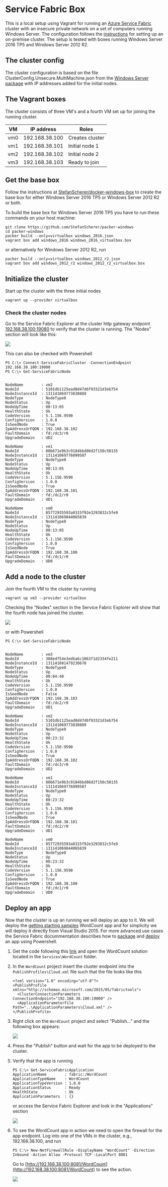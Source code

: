 # Service Fabric Box
This is a local setup using Vagrant for running an [Azure Service Fabric](https://azure.microsoft.com/en-us/services/service-fabric/) cluster with an insecure private network on a set of computers running Windows Server. The configuration follows the [instructions](https://azure.microsoft.com/en-us/documentation/articles/service-fabric-cluster-creation-for-windows-server/) for setting up an on-premise cluster. The setup is tested with boxes running Windows Server 2016 TP5 and Windows Server 2012 R2.

## The cluster config
The cluster configuration is based on the file ClusterConfig.Unsecure.MultiMachine.json from the [Windows Server package](http://go.microsoft.com/fwlink/?LinkID=733084) with IP addresses added for the initial nodes. 

## The Vagrant boxes
The cluster consists of three VM's and a fourth VM set up for joining the running cluster.

| VM  | IP address     | Roles           |
|-----|----------------|-----------------| 
| vm0 | 192.168.38.100 | Creates cluster |
| vm1 | 192.168.38.101 | Initial node 1  |
| vm2 | 192.168.38.102 | Initial node 2  |
| vm3 | 192.168.38.103 | Ready to join   |
## Get the base box
Follow the instructions at [StefanScherer/docker-windows-box](https://github.com/StefanScherer/docker-windows-box) to create the base box for either Windows Server 2016 TP5 or Windows Server 2012 R2 or both.

To build the base box for Windows Server 2016 TP5 you have to run these commands on your host machine:
```
git clone https://github.com/StefanScherer/packer-windows
cd packer-windows
packer build --only=virtualbox windows_2016.json
vagrant box add windows_2016 windows_2016_virtualbox.box
```
or alternatively for Windows Server 2012 R2, run
```
packer build --only=virtualbox windows_2012_r2.json
vagrant box add windows_2012_r2 windows_2012_r2_virtualbox.box
```
## Initialize the cluster
Start up the cluster with the three initial nodes
```
vagrant up --provider virtualbox
```
### Check the cluster nodes
Go to the Service Fabric Explorer at the cluster http gateway endpoint [192.168.38.100:19080](http://192.168.38.100:19080) to verify that the cluster is running. The "Nodes" section will look like this:

![](https://raw.githubusercontent.com/spoorendonk/service-fabric-box/master/images/added-node-explorer.png)

This can also be checked with Powershell
```
PS C:\> Connect-ServiceFabricCluster -ConnectionEndpoint 192.168.38.100:19000
PS C:\> Get-ServiceFabricNode


NodeName        : vm2
NodeId          : 5101db1125ead8d47d6f93321d3eb754
NodeInstanceId  : 131141069773830889
NodeType        : NodeType0
NodeStatus      : Up
NodeUpTime      : 00:13:05
HealthState     : Ok
CodeVersion     : 5.1.156.9590
ConfigVersion   : 1.0.0
IsSeedNode      : True
IpAddressOrFQDN : 192.168.38.102
FaultDomain     : fd:/dc3/r0
UpgradeDomain   : UD2

NodeName        : vm1
NodeId          : 80b671e9b3c9184bbd86d2f150c58135
NodeInstanceId  : 131141069776099587
NodeType        : NodeType0
NodeStatus      : Up
NodeUpTime      : 00:13:05
HealthState     : Ok
CodeVersion     : 5.1.156.9590
ConfigVersion   : 1.0.0
IsSeedNode      : True
IpAddressOrFQDN : 192.168.38.101
FaultDomain     : fd:/dc2/r0
UpgradeDomain   : UD1

NodeName        : vm0
NodeId          : 85772935593a0315f92e3293832c5fe9
NodeInstanceId  : 131141069844065839
NodeType        : NodeType0
NodeStatus      : Up
NodeUpTime      : 00:13:05
HealthState     : Ok
CodeVersion     : 5.1.156.9590
ConfigVersion   : 1.0.0
IsSeedNode      : True
IpAddressOrFQDN : 192.168.38.100
FaultDomain     : fd:/dc1/r0
UpgradeDomain   : UD0
```
## Add a node to the cluster

Join the fourth VM to the cluster by running
```
vagrant up vm3 --provider virtualbox
```
Checking the "Nodes" section in the Service Fabric Explorer will show that the fourth node has joined the cluster.

![](https://raw.githubusercontent.com/spoorendonk/service-fabric-box/master/images/added-node-explorer.png)

or with Powershell
```
PS C:\> Get-ServiceFabricNode


NodeName        : vm3
NodeId          : 308edf54e3edba6c1063f1d2334fe211
NodeInstanceId  : 131141081479230670
NodeType        : NodeType0
NodeStatus      : Up
NodeUpTime      : 00:04:40
HealthState     : Ok
CodeVersion     : 5.1.156.9590
ConfigVersion   : 1.0.0
IsSeedNode      : False
IpAddressOrFQDN : 192.168.38.103
FaultDomain     : fd:/dc2/r0
UpgradeDomain   : UD1

NodeName        : vm2
NodeId          : 5101db1125ead8d47d6f93321d3eb754
NodeInstanceId  : 131141069773830889
NodeType        : NodeType0
NodeStatus      : Up
NodeUpTime      : 00:23:32
HealthState     : Ok
CodeVersion     : 5.1.156.9590
ConfigVersion   : 1.0.0
IsSeedNode      : True
IpAddressOrFQDN : 192.168.38.102
FaultDomain     : fd:/dc3/r0
UpgradeDomain   : UD2

NodeName        : vm1
NodeId          : 80b671e9b3c9184bbd86d2f150c58135
NodeInstanceId  : 131141069776099587
NodeType        : NodeType0
NodeStatus      : Up
NodeUpTime      : 00:23:32
HealthState     : Ok
CodeVersion     : 5.1.156.9590
ConfigVersion   : 1.0.0
IsSeedNode      : True
IpAddressOrFQDN : 192.168.38.101
FaultDomain     : fd:/dc2/r0
UpgradeDomain   : UD1

NodeName        : vm0
NodeId          : 85772935593a0315f92e3293832c5fe9
NodeInstanceId  : 131141069844065839
NodeType        : NodeType0
NodeStatus      : Up
NodeUpTime      : 00:23:32
HealthState     : Ok
CodeVersion     : 5.1.156.9590
ConfigVersion   : 1.0.0
IsSeedNode      : True
IpAddressOrFQDN : 192.168.38.100
FaultDomain     : fd:/dc1/r0
UpgradeDomain   : UD0
```

## Deploy an app
Now that the cluster is up an running we will deploy an app to it. We will deploy the [getting starting samples](https://azure.microsoft.com/en-us/documentation/samples/service-fabric-dotnet-getting-started/) WordCount app and for simplicity we will deploy it directly from Visual Studio 2015. For more advanced use cases the Service Fabric docummentation describes how to [package](https://azure.microsoft.com/en-us/documentation/articles/service-fabric-application-model/#package-an-application) and [deploy](https://azure.microsoft.com/en-us/documentation/articles/service-fabric-deploy-remove-applications) an app using Powershell.

1. Get the code following this [link](https://azure.microsoft.com/en-us/documentation/samples/service-fabric-dotnet-getting-started/) and open the WordCount solution located in the `Services\WordCount` folder.

2. In the `WordCount` project insert the cluster endpoint into the `PublishProfiles\Cloud.xml` file such that the file looks like this
   
   ```
   <?xml version="1.0" encoding="utf-8"?>
   <PublishProfile xmlns="http://schemas.microsoft.com/2015/05/fabrictools">
     <ClusterConnectionParameters ConnectionEndpoint="192.168.38.100:19000" />
     <ApplicationParameterFile Path="..\ApplicationParameters\Cloud.xml" />
   </PublishProfile>
   ```

3. Right click on the `WordCount` project and select "Publish..." and the following box appears:

   ![](https://raw.githubusercontent.com/spoorendonk/service-fabric-box/master/images/publish-vs2015.png)

4. Press the "Publish" button and wait for the app to be deployed to the cluster.

5. Verify that the app is running

   ```
   PS C:\> Get-ServiceFabricApplication
   ApplicationName        : fabric:/WordCount
   ApplicationTypeName    : WordCount
   ApplicationTypeVersion : 1.0.0
   ApplicationStatus      : Ready
   HealthState            : Ok
   ApplicationParameters  : {}
   ```
   or access the Service Fabric Explorer and look in the "Applications" section

   ![](https://raw.githubusercontent.com/spoorendonk/service-fabric-box/master/images/wordcount-explorer.png)

8. To see the WordCount app in action we need to open the firewall for the app endpoint. Log into one of the VMs in the cluster, e.g., 192.168.38.100, and run

   ```
   PS C:\> New-NetFirewallRule -DisplayName "WordCount" -Direction Inbound -Action Allow -Protocol TCP -LocalPort 8081
   ``` 
   Go to [http://192.168.38.100:8081/WordCount](http://192.168.38.100:8081/WordCount) to see the action.

   ![](https://raw.githubusercontent.com/spoorendonk/service-fabric-box/master/images/wordcount-browser.png)